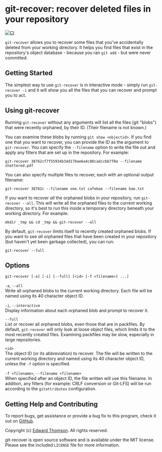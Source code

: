 git-recover: recover deleted files in your repository
===========

[![CI](https://github.com/ethomson/git-recover/workflows/CI/badge.svg)](https://github.com/ethomson/git-recover/actions?query=workflow%3ACI)

`git-recover` allows you to recover some files that you've accidentally deleted
from your working directory.  It helps you find files that exist in the
repository's object database - because you ran `git add` - but were never
committed.

Getting Started
---------------

The simplest way to use `git-recover` is in interactive mode - simply run
`git-recover -i` and it will show you all the files that you can recover
and prompt you to act.

Using git-recover
-----------------

Running `git-recover` without any arguments will list all the files (git
"blobs") that were recently orphaned, by their ID.  (Their filename is not 
known.)

You can examine these blobs by running `git show <objectid>`.  If you
find one that you want to recover, you can provide the ID as the argument
to `git-recover`.  You can specify the `--filename` option to write the
file out and apply any filters that are set up in the repository.  For
example:

    git-recover 38762cf7f55934b34d179ae6a4c80cadccbb7f0a --filename shattered.pdf

You can also specify multiple files to recover, each with an optional output
filename:

    git-recover 38762c --filename one.txt cafebae --filename bae.txt

If you want to recover _all_ the orphaned blobs in your repository, run
`git-recover --all`.  This will write all the orphaned files to the current
working directory, so it's best to run this inside a temporary directory
beneath your working directory.  For example:

    mkdir _tmp && cd _tmp && git-recover --all

By default, `git-recover` limits itself to recently created orphaned blobs.
If you want to see _all_ orphaned files that have been created in your
repository (but haven't yet been garbage collected), you can run:

    git-recover --full

Options
-------
    git-recover [-a] [-i] [--full] [<id> [-f <filename>] ...]

`-a`, `--all`  
Write all orphaned blobs to the current working directory.  Each file will
be named using its 40 character object ID.

`-i`, `--interactive`  
Display information about each orphaned blob and prompt to recover it.

`--full`  
List or recover all orphaned blobs, even those that are in packfiles.  By 
default, `git-recover` will only look at loose object files, which limits
it to the most recently created files.  Examining packfiles may be slow,
especially in large repositories.

`<id>`  
The object ID (or its abbreviation) to recover.  The file will be written to
the current working directory and named using its 40 character object ID,
unless the `-f` option is specified.

`-f <filename>`, `--filename <filename>`  
When specified after an object ID, the file written will use this filename.
In addition, any filters (for example: CRLF conversion or Git-LFS) will be
run according to the `gitattributes` configuration.

Getting Help and Contributing
-----------------------------
To report bugs, get assistance or provide a bug fix to this program,
check it out on [GitHub](https://github.com/ethomson/git-recover/).

Copyright (c) [Edward Thomson](http://edwardthomson.com/).  All rights reserved.

git-recover is open source software and is available under the MIT license.
Please see the included `LICENSE` file for more information.
